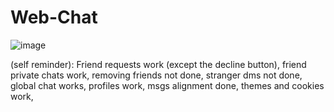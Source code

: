 # Web-Chat

![image](https://github.com/user-attachments/assets/42077838-e823-405e-80e6-1c3ed22c4b5a)


(self reminder): Friend requests work (except the decline button), friend private chats work, removing friends not done, stranger dms not done, global chat works, profiles work, msgs alignment done, themes and cookies work,
